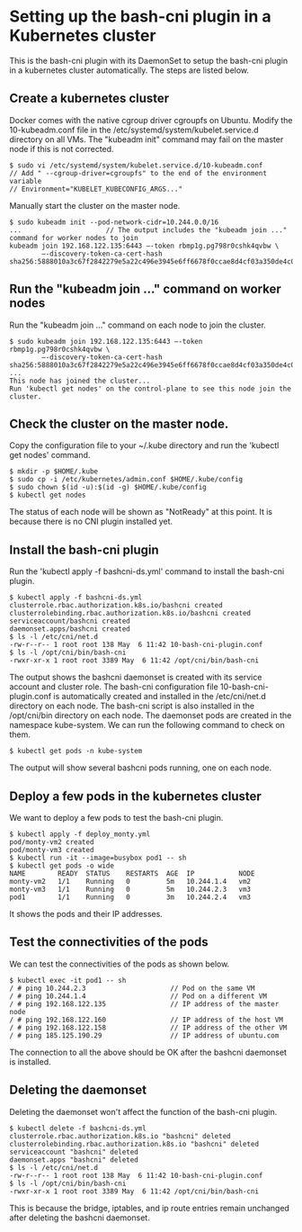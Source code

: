 # Setting up the bash-cni plugin in a Kubernetes cluster

This is the bash-cni plugin with its DaemonSet to setup the bash-cni plugin in a kubernetes cluster
automatically. The steps are listed below.

## Create a kubernetes cluster

Docker comes with the native cgroup driver cgroupfs on Ubuntu. Modify the 10-kubeadm.conf file in the
/etc/systemd/system/kubelet.service.d directory on all VMs.  The "kubeadm init" command may fail on
the master node if this is not corrected.

```
$ sudo vi /etc/systemd/system/kubelet.service.d/10-kubeadm.conf
// Add " --cgroup-driver=cgroupfs" to the end of the environment variable
// Environment="KUBELET_KUBECONFIG_ARGS..."
```

Manually start the cluster on the master node.

```
$ sudo kubeadm init --pod-network-cidr=10.244.0.0/16
...                     // The output includes the "kubeadm join ..." command for worker nodes to join
kubeadm join 192.168.122.135:6443 –-token rbmp1g.pg798r0cshk4qvbw \
        –-discovery-token-ca-cert-hash sha256:5888010a3c67f2842279e5a22c496e3945e6ff6678f0ccae8d4cf03a350de4c01
```

## Run the "kubeadm join ..." command on worker nodes

Run the "kubeadm join ..." command on each node to join the cluster.

```
$ sudo kubeadm join 192.168.122.135:6443 –-token rbmp1g.pg798r0cshk4qvbw \
        –-discovery-token-ca-cert-hash sha256:5888010a3c67f2842279e5a22c496e3945e6ff6678f0ccae8d4cf03a350de4c01
...
This node has joined the cluster...
Run 'kubectl get nodes' on the control-plane to see this node join the cluster.
```

## Check the cluster on the master node.

Copy the configuration file to your ~/.kube directory and run the 'kubectl get nodes' command.

```
$ mkdir -p $HOME/.kube
$ sudo cp -i /etc/kubernetes/admin.conf $HOME/.kube/config
$ sudo chown $(id -u):$(id -g) $HOME/.kube/config
$ kubectl get nodes
```

The status of each node will be shown as "NotReady" at this point. It is because there is no CNI plugin
installed yet.

## Install the bash-cni plugin

Run the 'kubectl apply -f bashcni-ds.yml' command to install the bash-cni plugin.

```
$ kubectl apply -f bashcni-ds.yml
clusterrole.rbac.authorization.k8s.io/bashcni created
clusterrolebinding.rbac.authorization.k8s.io/bashcni created
serviceaccount/bashcni created
daemonset.apps/bashcni created
$ ls -l /etc/cni/net.d
-rw-r--r-- 1 root root 138 May  6 11:42 10-bash-cni-plugin.conf
$ ls -l /opt/cni/bin/bash-cni
-rwxr-xr-x 1 root root 3389 May  6 11:42 /opt/cni/bin/bash-cni
```

The output shows the bashcni daemonset is created with its service account and cluster role.
The bash-cni configuration file 10-bash-cni-plugin.conf is automatically created
and installed in the /etc/cni/net.d directory on each node.
The bash-cni script is also installed in the /opt/cni/bin directory on each node.
The daemonset pods are created in the namespace kube-system.
We can run the following command to check on them.


```
$ kubectl get pods -n kube-system
```

The output will show several bashcni pods running, one on each node.

## Deploy a few pods in the kubernetes cluster

We want to deploy a few pods to test the bash-cni plugin.


```
$ kubectl apply -f deploy_monty.yml
pod/monty-vm2 created
pod/monty-vm3 created
$ kubectl run -it --image=busybox pod1 -- sh
$ kubectl get pods -o wide
NAME        READY  STATUS    RESTARTS  AGE  IP           NODE
monty-vm2   1/1    Running   0         5m   10.244.1.4   vm2
monty-vm3   1/1    Running   0         5m   10.244.2.3   vm3
pod1        1/1    Running   0         3m   10.244.2.4   vm3
```

It shows the pods and their IP addresses.

## Test the connectivities of the pods

We can test the connectivities of the pods as shown below.

```
$ kubectl exec -it pod1 -- sh
/ # ping 10.244.2.3                     // Pod on the same VM
/ # ping 10.244.1.4                     // Pod on a different VM
/ # ping 192.168.122.135                // IP address of the master node
/ # ping 192.168.122.160                // IP address of the host VM
/ # ping 192.168.122.158                // IP address of the other VM
/ # ping 185.125.190.29                 // IP address of ubuntu.com
```

The connection to all the above should be OK after the bashcni daemonset is installed.

## Deleting the daemonset

Deleting the daemonset won't affect the function of the bash-cni plugin.

```
$ kubectl delete -f bashcni-ds.yml
clusterrole.rbac.authorization.k8s.io "bashcni" deleted
clusterrolebinding.rbac.authorization.k8s.io "bashcni" deleted
serviceaccount "bashcni" deleted
daemonset.apps "bashcni" deleted
$ ls -l /etc/cni/net.d
-rw-r--r-- 1 root root 138 May  6 11:42 10-bash-cni-plugin.conf
$ ls -l /opt/cni/bin/bash-cni
-rwxr-xr-x 1 root root 3389 May  6 11:42 /opt/cni/bin/bash-cni
```

This is because the bridge, iptables, and ip route entries remain unchanged
after deleting the bashcni daemonset.
